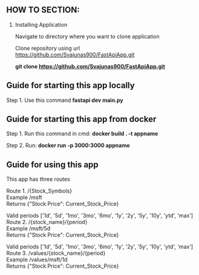 ## HOW TO SECTION:

1. Installing Application <br/>

   Navigate to directory where you want to clone application <br/>
   
   Clone repository using url https://github.com/Svajunas900/FastApiApp.git <br/>
   
   **git clone https://github.com/Svajunas900/FastApiApp.git** <br/>

 
 ## Guide for starting this app locally
   
Step 1. Use this command **fastapi dev main.py**

## Guide for starting this app from docker <br/>

Step 1. Run this command in cmd:  **docker build . -t appname** <br/>

Step 2. Run:  **docker run -p 3000:3000 appname** <br/>

## Guide for using this app <br/>

This app has three routes <br/> 

Route 1.  /{Stock_Symbols} <br/>
Example   /msft <br/>
Returns {"Stock Price": Current_Stock_Price} <br/>

Valid periods ['1d', '5d', '1mo', '3mo', '6mo', '1y', '2y', '5y', '10y', 'ytd', 'max'] <br/>
Route 2.  /{stock_name}/{period} <br/>
Example   /msft/5d <br/>
Returns {"Stock Price": Current_Stock_Price} <br/>

Valid periods ['1d', '5d', '1mo', '3mo', '6mo', '1y', '2y', '5y', '10y', 'ytd', 'max'] <br/>
Route 3. /values/{stock_name}/{period} <br/>
Example  /values/msft/1d <br/>
Returns {"Stock Price": Current_Stock_Price} <br/>
